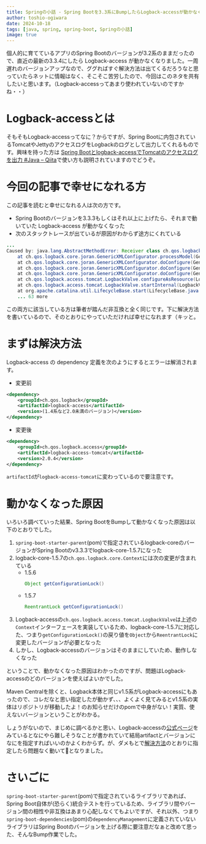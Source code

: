 ```yaml
---
title: Springの小話 - Spring Bootを3.3系にBumpしたらLogback-accessが動かなくなった
author: toshio-ogiwara
date: 2024-10-18
tags: [java, spring, spring-boot, Springの小話]
image: true
---
```

個人的に育てているアプリのSpring Bootのバージョンが3.2系のままだったので、直近の最新の3.3.4にしたら Logback-access が動かなくなりました。一周遅れのバージョンアップなので、ググればすぐ解決方法は出てくるだろうなと思っていたらネットに情報はなく、そこそこ苦労したので、今回はこのネタを共有したいと思います。（Logback-accessってあまり使われていないのですかね・・）

# Logback-accessとは
そもそもLogback-accessってなに？からですが、Spring Bootに内包されているTomcatやJettyのアクセスログをLogbackのログとして出力してくれるものです。興味を持った方は [Spring Bootとlogback-accessでTomcatのアクセスログを出力 #Java – Qiita](https://qiita.com/kagamihoge/items/56ecfacd962fac6070f0)で使い方も説明されていますのでどうぞ。

# 今回の記事で幸せになれる方
この記事を読むと幸せになれる人は次の方です。

- Spring Bootのバージョンを3.3.3もしくはそれ以上に上げたら、それまで動いていた Logback-access が動かなくなった
- 次のスタックトレースが出ているが原因がわからず途方にくれている
```java
... 
Caused by: java.lang.AbstractMethodError: Receiver class ch.qos.logback.access.tomcat.LogbackValve does not define or inherit an implementation of the resolved method 'abstract java.util.concurrent.locks.ReentrantLock getConfigurationLock()' of interface ch.qos.logback.core.Context.
	at ch.qos.logback.core.joran.GenericXMLConfigurator.processModel(GenericXMLConfigurator.java:218)
	at ch.qos.logback.core.joran.GenericXMLConfigurator.doConfigure(GenericXMLConfigurator.java:178)
	at ch.qos.logback.core.joran.GenericXMLConfigurator.doConfigure(GenericXMLConfigurator.java:123)
	at ch.qos.logback.core.joran.GenericXMLConfigurator.doConfigure(GenericXMLConfigurator.java:66)
	at ch.qos.logback.access.tomcat.LogbackValve.configureAsResource(LogbackValve.java:230)
	at ch.qos.logback.access.tomcat.LogbackValve.startInternal(LogbackValve.java:159)
	at org.apache.catalina.util.LifecycleBase.start(LifecycleBase.java:164)
	... 63 more
```

この両方に該当している方は筆者が踏んだ非互換と全く同じです。下に解決方法を書いているので、そのとおりにやっていただければ幸せになれます（キッと。

# まずは解決方法
Logback-access の dependency 定義を次のようにするとエラーは解消されます。

- 変更前
```xml
<dependency>
    <groupId>ch.qos.logback</groupId>
    <artifactId>logback-access</artifactId>
    <version>(1.4系など2.0未満のバージョン)</version>
</dependency>
```

- 変更後
```xml
<dependency>
    <groupId>ch.qos.logback.access</groupId>
    <artifactId>logback-access-tomcat</artifactId>
    <version>2.0.4</version>
</dependency>
```

`artifactId`が`logback-access-tomcat`に変わっているので要注意です。

# 動かなくなった原因
いろいろ調べていった結果、Spring BootをBumpして動かなくなった原因は以下のとおりでした。

1. `spring-boot-starter-parent`(pom)で指定されているlogback-coreのバージョンがSpring Bootのv3.3.3でlogback-core-1.5.7になった
2. logback-core-1.5.7の`ch.qos.logback.core.Context`には次の変更が含まれている
     - 1.5.6
       ```java
       Object getConfigurationLock()
       ```
     - 1.5.7
       ```java
       ReentrantLock getConfigurationLock()
       ```
3. Logback-accessの`ch.qos.logback.access.tomcat.LogbackValve`は上述の`Context`インターフェースを実装しているため、logback-core-1.5.7に対応した、つまり`getConfigurationLock()`の戻り値を`Object`から`ReentrantLock`に変更したバージョンが必要となった
4. しかし、Logback-accessのバージョンはそのままにしていため、動作しなくなった

ということで、動かなくなった原因はわかったのですが、問題はLogback-accessのどのバージョンを使えばよいかでした。

Maven Centralを除くと、Logback本体と同じv1.5系がLogback-accessにもあったので、コレだなと思い指定したが動かず、、、よくよく見てみるとv1.5系の実体はリポジトリが移動したよ！のお知らせだけのpomで中身がない！実質、使えないバージョンということがわかる。

しょうがないので、まじめに調べるかと思い、Logback-accessの[公式ページ](https://logback.qos.ch/access.html)をみているとなにやら難しそうなことが書かれていて結局artifactとバージョンになにを指定すればいいのかよくわからず。が、ダメもとで[解決方法](#まずは解決方法)のとおりに指定したら問題なく動いて🙌となりました。

# さいごに
`spring-boot-starter-parent`(pom)で指定されているライブラリであれば、Spring Boot自体が(恐らく)統合テストを行っているため、ライブラリ間やバージョン間の相性や非互換はあまり心配しなくてもよいですが、それ以外、つまり`spring-boot-dependencies`(pom)の`dependencyManagement`に定義されていないライブラリはSpring Bootのバージョンを上げる際に要注意だなぁと改めて思った、そんなBump作業でした。
